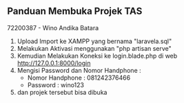 
## Panduan Membuka Projek TAS

72200387 - Wino Andika Batara

1. Upload Import ke XAMPP yang bernama "laravela.sql"
2. Melakukan Aktivasi menggunakan "php artisan serve"
3. Kemudian Melakukan Koneksi ke login.blade.php di web http://127.0.0.1:8000/login
4. Mengisi Password dan Nomor Handphone :
    - Nomor Handphone : 081242376466
    - Password        : wino123
5. dan projek tersebut bisa dibuka

